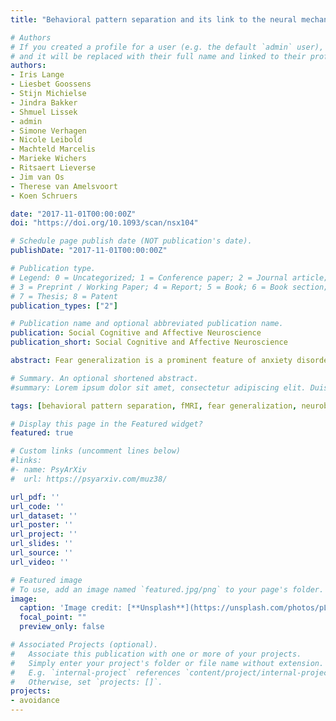 ```yaml
---
title: "Behavioral pattern separation and its link to the neural mechanisms of fear generalization"

# Authors
# If you created a profile for a user (e.g. the default `admin` user), write the username (folder name) here 
# and it will be replaced with their full name and linked to their profile.
authors:
- Iris Lange
- Liesbet Goossens
- Stijn Michielse
- Jindra Bakker
- Shmuel Lissek
- admin
- Simone Verhagen
- Nicole Leibold
- Machteld Marcelis
- Marieke Wichers
- Ritsaert Lieverse
- Jim van Os
- Therese van Amelsvoort
- Koen Schruers

date: "2017-11-01T00:00:00Z"
doi: "https://doi.org/10.1093/scan/nsx104"

# Schedule page publish date (NOT publication's date).
publishDate: "2017-11-01T00:00:00Z"

# Publication type.
# Legend: 0 = Uncategorized; 1 = Conference paper; 2 = Journal article;
# 3 = Preprint / Working Paper; 4 = Report; 5 = Book; 6 = Book section;
# 7 = Thesis; 8 = Patent
publication_types: ["2"]

# Publication name and optional abbreviated publication name.
publication: Social Cognitive and Affective Neuroscience
publication_short: Social Cognitive and Affective Neuroscience

abstract: Fear generalization is a prominent feature of anxiety disorders and post-traumatic stress disorder (PTSD). It is defined as enhanced fear responding to a stimulus that bears similarities, but is not identical to a threatening stimulus. Pattern separation, a hippocampal-dependent process, is critical for stimulus discrimination; it transforms similar experiences or events into non-overlapping representations. This study is the first in humans to investigate the extent to which fear generalization relies on behavioral pattern separation abilities. Participants (N = 46) completed a behavioral task taxing pattern separation, and a neuroimaging fear conditioning and generalization paradigm. Results show an association between lower behavioral pattern separation performance and increased generalization in shock expectancy scores, but not in fear ratings. Furthermore, lower behavioral pattern separation was associated with diminished recruitment of the subcallosal cortex during presentation of generalization stimuli. This region showed functional connectivity with the orbitofrontal cortex and ventromedial prefrontal cortex. Together, the data provide novel experimental evidence that pattern separation is related to generalization of threat expectancies, and reduced fear inhibition processes in frontal regions. Deficient pattern separation may be critical in overgeneralization and therefore may contribute to the pathophysiology of anxiety disorders and PTSD.

# Summary. An optional shortened abstract.
#summary: Lorem ipsum dolor sit amet, consectetur adipiscing elit. Duis posuere tellus ac convallis placerat. Proin tincidunt magna sed ex sollicitudin condimentum.

tags: [behavioral pattern separation, fMRI, fear generalization, neurobiology, perceptual discrimination]

# Display this page in the Featured widget?
featured: true

# Custom links (uncomment lines below)
#links:
#- name: PsyArXiv
#  url: https://psyarxiv.com/muz38/

url_pdf: ''
url_code: ''
url_dataset: ''
url_poster: ''
url_project: ''
url_slides: ''
url_source: ''
url_video: ''

# Featured image
# To use, add an image named `featured.jpg/png` to your page's folder. 
image:
  caption: 'Image credit: [**Unsplash**](https://unsplash.com/photos/pLCdAaMFLTE)'
  focal_point: ""
  preview_only: false

# Associated Projects (optional).
#   Associate this publication with one or more of your projects.
#   Simply enter your project's folder or file name without extension.
#   E.g. `internal-project` references `content/project/internal-project/index.md`.
#   Otherwise, set `projects: []`.
projects:
- avoidance
---
```

